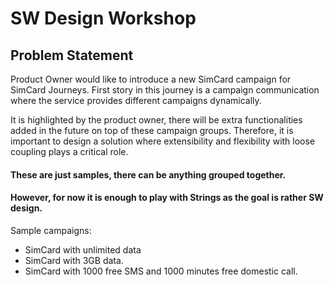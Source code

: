 # SW Design Workshop

## Problem Statement

Product Owner would like to introduce a new SimCard campaign for SimCard Journeys.
First story in this journey is a campaign communication where the service provides different
campaigns dynamically.

It is highlighted by the product owner, there will be extra functionalities added in the future on top of these campaign groups.
Therefore, it is important to design a solution where extensibility and flexibility with loose coupling plays a critical role.

#### These are just samples, there can be anything grouped together.
#### However, for now it is enough to play with Strings as the goal is rather SW design.

Sample campaigns:

- SimCard with unlimited data
- SimCard with 3GB data.
- SimCard with 1000 free SMS and 1000 minutes free domestic call.